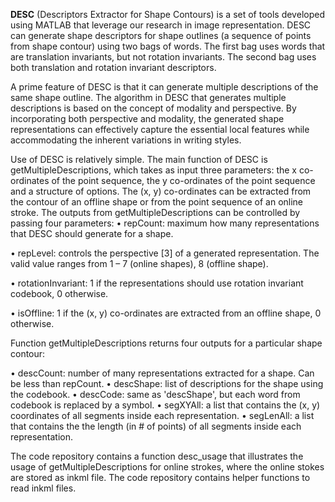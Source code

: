 **DESC** (Descriptors Extractor for Shape Contours) is a set of tools developed using MATLAB that leverage our research in image representation. DESC can generate shape descriptors for shape outlines (a sequence of points from shape contour) using two bags of words. The first bag uses words that are translation invariants, but not rotation invariants. The second bag uses both translation and rotation invariant descriptors.

A prime feature of DESC is that it can generate multiple descriptions of the same shape outline. The algorithm in DESC that generates multiple descriptions is based on the concept of modality and perspective. By incorporating both perspective and modality, the generated shape representations can effectively capture the essential local features while accommodating the inherent variations in writing styles. 


Use of DESC is relatively simple. The main function of DESC is getMultipleDescriptions, which takes as input three parameters: the x co-ordinates of the point sequence, the y co-ordinates of the point sequence and a structure of options. The (x, y) co-ordinates can be extracted from the contour of an offline shape or from the point sequence of an online stroke. The outputs from getMultipleDescriptions can be controlled by passing four parameters:
•	repCount: maximum how many representations that DESC should generate for a shape.

•	repLevel: controls the perspective [3] of a generated representation. The valid value ranges from 1 – 7 (online shapes), 8 (offline shape).

•	rotationInvariant:  1 if the representations should use rotation invariant codebook, 0 otherwise.

•	isOffline:  1 if the (x, y) co-ordinates are extracted from an offline shape, 0 otherwise.

Function getMultipleDescriptions returns four outputs for a particular shape contour: 

•	descCount: number of many representations extracted for a shape. Can be less than repCount.
•	descShape: list of descriptions for the shape using the codebook.
•	descCode: same as 'descShape', but each word from codebook is replaced by a symbol.
•	segXYAll: a list that contains the (x, y) coordinates of all segments inside each representation.
•	segLenAll: a list that contains the the length (in # of points) of all segments inside each representation.

The code repository contains a function desc_usage that illustrates the usage of getMultipleDescriptions for online strokes, where the online stokes are stored as inkml file. The code repository contains helper functions to read inkml files. 
